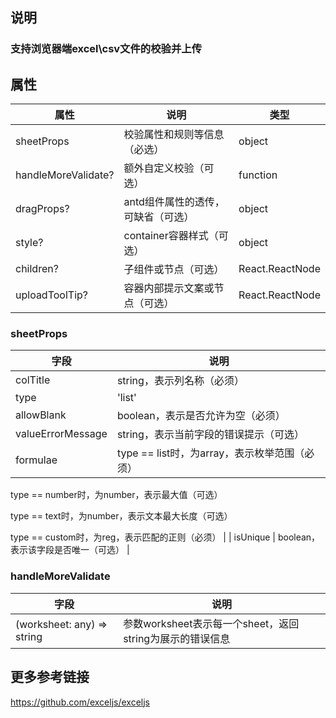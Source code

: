 <!--
 * @Author: your name
 * @Date: 2021-04-19 11:04:27
 * @LastEditTime: 2021-04-19 11:12:39
 * @LastEditors: Please set LastEditors
 * @Description: In User Settings Edit
 * @FilePath: /validate-upload-file/readme.md
-->
## 说明
### 支持浏览器端excel\csv文件的校验并上传

## 属性
|  属性   | 说明  |  类型  |
|  ----  | ----  |  ---- |
| sheetProps  | 校验属性和规则等信息（必选） | object |
| handleMoreValidate? | 额外自定义校验（可选） |  function |
| dragProps?  | antd组件属性的透传，可缺省（可选） |   object |
| style?  | container容器样式（可选） | object  |
| children?  | 子组件或节点（可选） |  React.ReactNode | string |
| uploadToolTip?  | 容器内部提示文案或节点（可选） |  React.ReactNode | string |

### sheetProps 

|  字段   | 说明  | 
|  ----  | ----  | 
| colTitle  | string，表示列名称（必须） | 
| type | 'list' | 'number' | 'text' | 'custome' 表示字段的类型（必须） | 
| allowBlank  | boolean，表示是否允许为空（必须） | 
| valueErrorMessage  | string，表示当前字段的错误提示（可选） | 
| formulae  | type == list时，为array，表示枚举范围（必须）

type == number时，为number，表示最大值（可选）

type == text时，为number，表示文本最大长度（可选）

type == custom时，为reg，表示匹配的正则（必须） | 
| isUnique  | boolean，表示该字段是否唯一（可选） |

### handleMoreValidate
|  字段   | 说明  | 
|  ----  | ----  | 
| (worksheet: any) => string  | 参数worksheet表示每一个sheet，返回string为展示的错误信息 | 

## 更多参考链接
https://github.com/exceljs/exceljs
